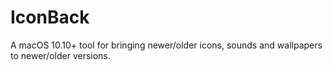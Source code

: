 # IconBack
 A macOS 10.10+ tool for bringing newer/older icons, sounds and wallpapers to newer/older versions.
